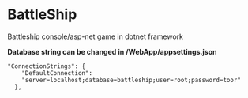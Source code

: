 # BattleShip
Battleship console/asp-net game in dotnet framework

**Database string can be changed in /WebApp/appsettings.json**

```
"ConnectionStrings": {
    "DefaultConnection":
    "server=localhost;database=battleship;user=root;password=toor"
  },
```
